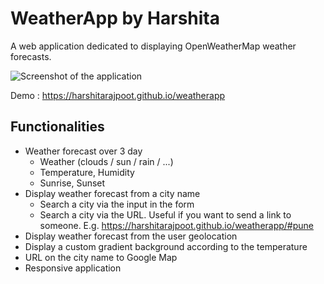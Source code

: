 # WeatherApp by Harshita

A web application dedicated to displaying OpenWeatherMap weather forecasts.

![Screenshot of the application](https://preview.ibb.co/jzGA5H/Screenshot_from_2018_03_21_20_06_52.png)

Demo : https://harshitarajpoot.github.io/weatherapp

## Functionalities

- Weather forecast over 3 day
    - Weather (clouds / sun / rain / ...)
    - Temperature, Humidity
    - Sunrise, Sunset
- Display weather forecast from a city name
    - Search a city via the input in the form
    - Search a city via the URL. Useful if you want to send a link to someone. E.g. https://harshitarajpoot.github.io/weatherapp/#pune
- Display weather forecast from the user geolocation
- Display a custom gradient background according to the temperature
- URL on the city name to Google Map
- Responsive application
